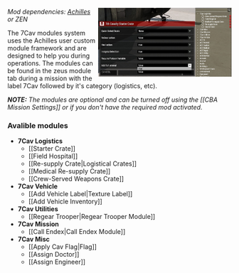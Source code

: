 <img align="right" width="300" height="155" src="https://github.com/7Cav/cScripts/blob/master/resourses/wikigfx/7Cav_Modules.png">*Mod dependencies: [Achilles](https://github.com/ArmaAchilles/Achilles) or ZEN*

The 7Cav modules system uses the Achilles user custom module framework and are designed to help you during operations. The modules can be found in the zeus module tab during a mission with the label 7Cav followed by it's category (logistics, etc).

***NOTE:** The modules are optional and can be turned off using the [[CBA Mission Settings]] or if you don't have the required mod activated.*

### Avalible modules
- **7Cav Logistics**
  - [[Starter Crate]]
  - [[Field Hospital]]
  - [[Re-supply Crate|Logistical Crates]]
  - [[Medical Re-supply Crate]] 
  - [[Crew-Served Weapons Crate]]
- **7Cav Vehicle**
  - [[Add Vehicle Label|Texture Label]]
  - [[Add Vehicle Inventory]]
- **7Cav Utilities**
  - [[Regear Trooper|Regear Trooper Module]]
- **7Cav Mission**
  - [[Call Endex|Call Endex Module]]
- **7Cav Misc**
  - [[Apply Cav Flag|Flag]]
  - [[Assign Doctor]]
  - [[Assign Engineer]]